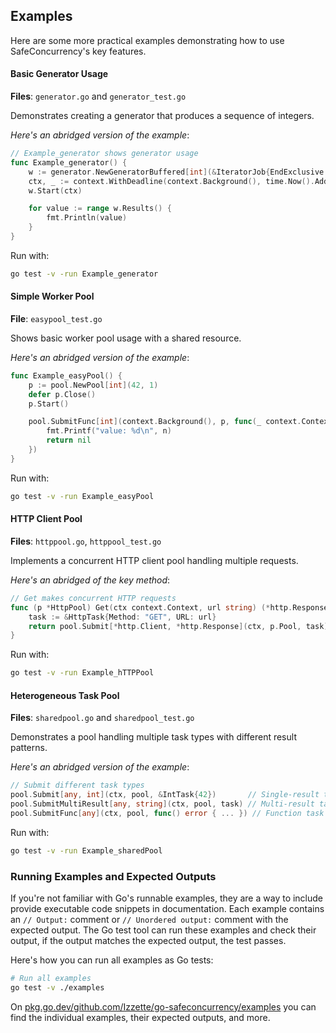 ## Examples

Here are some more practical examples demonstrating how to use SafeConcurrency's
key features.

#### Basic Generator Usage

**Files**: `generator.go` and `generator_test.go`

Demonstrates creating a generator that produces a sequence of integers.

_Here's an abridged version of the example_:
```go
// Example_generator shows generator usage
func Example_generator() {
    w := generator.NewGeneratorBuffered[int](&IteratorJob{EndExclusive: 10}, 1)
    ctx, _ := context.WithDeadline(context.Background(), time.Now().Add(2*time.Second))
    w.Start(ctx)

    for value := range w.Results() {
        fmt.Println(value)
    }
}
```

Run with:
```bash
go test -v -run Example_generator
```

#### Simple Worker Pool

**File**: `easypool_test.go`

Shows basic worker pool usage with a shared resource.

_Here's an abridged version of the example_:
```go
func Example_easyPool() {
    p := pool.NewPool[int](42, 1)
    defer p.Close()
    p.Start()

    pool.SubmitFunc[int](context.Background(), p, func(_ context.Context, n int) error {
        fmt.Printf("value: %d\n", n)
        return nil
    })
}
```

Run with:
```bash
go test -v -run Example_easyPool
```

#### HTTP Client Pool

**Files**: `httppool.go`, `httppool_test.go`

Implements a concurrent HTTP client pool handling multiple requests.

_Here's an abridged of the key method_:
```go
// Get makes concurrent HTTP requests
func (p *HttpPool) Get(ctx context.Context, url string) (*http.Response, error) {
    task := &HttpTask{Method: "GET", URL: url}
    return pool.Submit[*http.Client, *http.Response](ctx, p.Pool, task)
}
```

Run with:
```bash
go test -v -run Example_hTTPPool
```

#### Heterogeneous Task Pool

**Files**: `sharedpool.go` and `sharedpool_test.go`

Demonstrates a pool handling multiple task types with different result patterns.

_Here's an abridged version of the example_:
```go
// Submit different task types
pool.Submit[any, int](ctx, pool, &IntTask{42})       // Single-result task
pool.SubmitMultiResult[any, string](ctx, pool, task) // Multi-result task
pool.SubmitFunc[any](ctx, pool, func() error { ... }) // Function task
```

Run with:
```bash
go test -v -run Example_sharedPool
```

### Running Examples and Expected Outputs

If you're not familiar with Go's runnable examples, they are a way to include
provide executable code snippets in documentation.
Each example contains an `// Output:` comment or `// Unordered output:` comment
with the expected output.
The Go test tool can run these examples and check their output, if the output
matches the expected output, the test passes.

Here's how you can run all examples as Go tests:

```bash
# Run all examples
go test -v ./examples
```

On
[pkg.go.dev/github.com/Izzette/go-safeconcurrency/examples](https://pkg.go.dev/github.com/Izzette/go-safeconcurrency/examples#pkg-overview)
you can find the individual examples, their expected outputs, and more.
